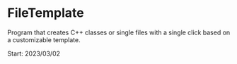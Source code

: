 # FileTemplate
Program that creates C++ classes or single files with a single click based on a customizable template.

Start: 2023/03/02
